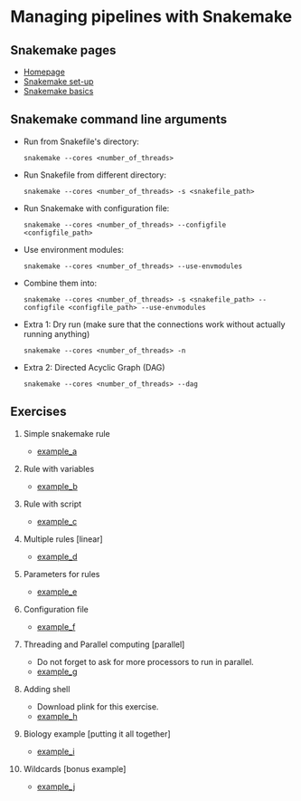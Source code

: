 # Managing pipelines with Snakemake

## Snakemake pages
* [Homepage](https://snakemake.readthedocs.io/en/stable/)
* [Snakemake set-up](https://snakemake.readthedocs.io/en/stable/tutorial/setup.html#setup-on-windows)
* [Snakemake basics](https://snakemake.readthedocs.io/en/stable/tutorial/basics.html)

## Snakemake command line arguments
* Run from Snakefile's directory:

    ```snakemake --cores <number_of_threads>```

* Run Snakefile from different directory:

    ```snakemake --cores <number_of_threads> -s <snakefile_path>```

* Run Snakemake with configuration file:

    ```snakemake --cores <number_of_threads> --configfile <configfile_path>```

* Use environment modules:

    ```snakemake --cores <number_of_threads> --use-envmodules```

* Combine them into:

    ```snakemake --cores <number_of_threads> -s <snakefile_path> --configfile <configfile_path> --use-envmodules```

* Extra 1: Dry run (make sure that the connections work without actually running anything)

    ```snakemake --cores <number_of_threads> -n```

* Extra 2: Directed Acyclic Graph (DAG)

    ```snakemake --cores <number_of_threads> --dag```

## Exercises
1. Simple snakemake rule
    * [example_a](scripts/example_a/Snakefile)

2. Rule with variables
    * [example_b](scripts/example_b/Snakefile)

3. Rule with script
    * [example_c](scripts/example_c/Snakefile)

3. Multiple rules \[linear\]
    * [example_d](scripts/example_d/Snakefile)

4. Parameters for rules
    * [example_e](scripts/example_e/Snakefile)

5. Configuration file
    * [example_f](scripts/example_f/Snakefile)

6. Threading and Parallel computing \[parallel\]
    * Do not forget to ask for more processors to run in parallel.
    * [example_g](scripts/example_g/Snakefile)

7. Adding shell
    * Download plink for this exercise.
    * [example_h](scripts/example_h/Snakefile)

8. Biology example \[putting it all together\]
    * [example_i](scripts/example_i/)

9. Wildcards \[bonus example\]
    * [example_j](scripts/example_j/Snakefile)